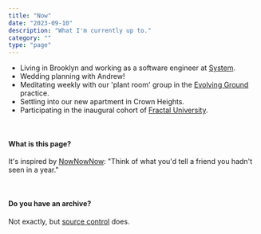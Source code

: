 ```yaml
---
title: "Now"
date: "2023-09-10"
description: "What I'm currently up to."
category: ""
type: "page"
---
```


- Living in Brooklyn and working as a software engineer at [System](https://www.system.com/graph).
- Wedding planning with Andrew!
- Meditating weekly with our 'plant room' group in the [Evolving Ground](https://www.evolvingground.org/) practice.
- Settling into our new apartment in Crown Heights.
- Participating in the inaugural cohort of [Fractal University](https://fractaluniversity.substack.com/p/coming-soon).

&nbsp;

#### What is this page?

It's inspired by [NowNowNow](https://nownownow.com/about): "Think of what you'd tell a friend you hadn't seen in a year."

&nbsp;

#### Do you have an archive?

Not exactly, but [source control](https://github.com/juliariec/juliariec.com/commits/main/src/pages/now.md) does.

